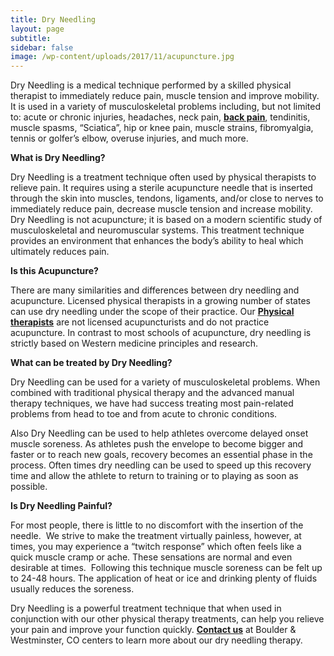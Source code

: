 ```yaml
---
title: Dry Needling
layout: page
subtitle:
sidebar: false
image: /wp-content/uploads/2017/11/acupuncture.jpg
---
```

<span style="font-weight: 400;">Dry Needling is a medical technique performed by a skilled physical therapist to immediately reduce pain, muscle tension and improve mobility. It is used in a variety of musculoskeletal problems including, but not limited to: acute or chronic injuries, headaches, neck pain, <a href="https://bodywisept.com/services/low-back-pain/"><strong>back pain</strong></a>, tendinitis, muscle spasms, &#8220;Sciatica&#8221;, hip or knee pain, muscle strains, fibromyalgia, tennis or golfer&#8217;s elbow, overuse injuries, and much more.</span>

**What is Dry Needling?**

<span style="font-weight: 400;">Dry Needling is a treatment technique often used by physical therapists to relieve pain. It requires using a sterile acupuncture needle that is inserted through the skin into muscles, tendons, ligaments, and/or close to nerves to immediately reduce pain, decrease muscle tension and increase mobility. Dry Needling is not acupuncture; it is based on a modern scientific study of musculoskeletal and neuromuscular systems. This treatment technique provides an environment that enhances the body’s ability to heal which ultimately reduces pain.  </span>

**Is this Acupuncture?**

<span style="font-weight: 400;">There are many similarities and differences between dry needling and acupuncture. Licensed physical therapists in a growing number of states can use dry needling under the scope of their practice. Our <a href="https://bodywisept.com/our-staff/"><strong>Physical therapists</strong></a> are not licensed acupuncturists and do not practice acupuncture. In contrast to most schools of acupuncture, dry needling is strictly based on Western medicine principles and research.  </span>

**What can be treated by Dry Needling?**

<span style="font-weight: 400;">Dry Needling can be used for a variety of musculoskeletal problems. When combined with traditional physical therapy and the advanced manual therapy techniques, we have had success treating most pain-related problems from head to toe and from acute to chronic conditions.  </span>

<span style="font-weight: 400;">Also Dry Needling can be used to help athletes overcome delayed onset muscle soreness. As athletes push the envelope to become bigger and faster or to reach new goals, recovery becomes an essential phase in the process. Often times dry needling can be used to speed up this recovery time and allow the athlete to return to training or to playing as soon as possible.  </span>

**Is Dry Needling Painful?**

<span style="font-weight: 400;">For most people, there is little to no discomfort with the insertion of the needle.  We strive to make the treatment virtually painless, however, at times, you may experience a “twitch response” which often feels like a quick muscle cramp or ache. These sensations are normal and even desirable at times.  Following this technique muscle soreness can be felt up to 24-48 hours. The application of heat or ice and drinking plenty of fluids usually reduces the soreness.  </span>

<span style="font-weight: 400;">Dry Needling is a powerful treatment technique that when used in conjunction with our other physical therapy treatments, can help you relieve your pain and improve your function quickly. <a href="https://bodywisept.com/contact-us/"><strong>Contact us</strong></a> at Boulder & Westminster, CO centers to learn more about our dry needling therapy.</span>
